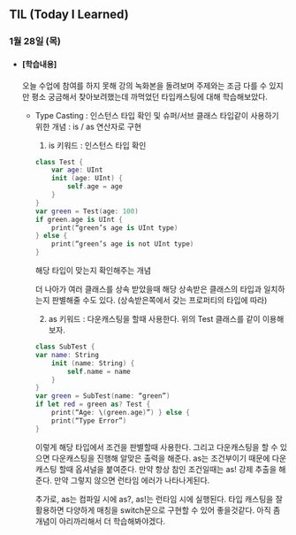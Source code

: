 ## TIL (Today I Learned)

### 1월 28일 (목)

- #### [학습내용]
  오늘 수업에 참여를 하지 못해 강의 녹화본을 돌려보며 주제와는 조금 다를 수 있지만 평소 궁금해서 찾아보려했는데 까먹었던 타입캐스팅에 대해 학습해보았다.

  - Type Casting
    : 인스턴스 타입 확인 및 슈퍼/서브 클래스 타입같이 사용하기 위한 개념
    : is / as 연산자로 구현 

    1) is 키워드
    : 인스턴스 타입 확인

    ```swift
    class Test {
    	var age: UInt
    	init (age: UInt) {
    		self.age = age
    	}
    }
    var green = Test(age: 100)
    if green.age is UInt {
    	print(“green’s age is UInt type)
    } else {
    	print(“green’s age is not UInt type)
    }
    ```
    해당 타입이 맞는지 확인해주는 개념

    더 나아가 여러 클래스를 상속 받았을때 해당 상속받은 클래스의 타입과 일치하는지 판별해줄 수도 있다. (상속받은쪽에서 갖는 프로퍼티의 타입에 따라)

    2) as 키워드
    : 다운캐스팅을 할때 사용한다.
    위의 Test 클래스를 같이 이용해보자.
    ```swift
    class SubTest {
    var name: String
    	init (name: String) {
    		self.name = name
    	}
    }
    var green = SubTest(name: “green”)
    if let red = green as? Test {
    	print(“Age: \(green.age)”) } else {
    	print(“Type Error”)
    }
    ```
    이렇게 해당 타입에서 조건을 판별할때 사용한다.
    그리고 다운캐스팅을 할 수 있으면 다운캐스팅을 진행해 알맞은 출력을 해준다.
    as는 조건부이기 때문에 다운캐스팅 할때 옵셔널을 붙여준다.
    만약 항상 참인 조건일때는 as! 강제 추출을 해준다. 만약 그렇지 않으면 런타임 에러가 나타나게된다.

    추가로, as는 컴파일 시에 as?, as!는 런타임 시에 실행된다.
    타입 캐스팅을 잘 활용하면 다양하게 매칭을 switch문으로 구현할 수 있어 좋을것같다. 아직 좀 개념이 아리까리해서 더 학습해봐야겠다.